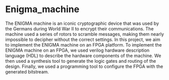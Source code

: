 # Enigma_machine

The ENIGMA machine is an iconic cryptographic device that was used by the Germans during World War II to encrypt their communications. The machine used a series of rotors to scramble messages, making them nearly impossible to decipher without the correct settings. In this project, we aim to implement the ENIGMA machine on an FPGA platform.
To implement the ENIGMA machine on an FPGA, we used verilog hardware description language (HDL) to describe the hardware components of the machine. We then used a synthesis tool to generate the logic gates and routing of the design. Finally, we used a programming tool to configure the FPGA with the generated bitstream.
